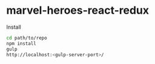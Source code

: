# marvel-heroes-react-redux

Install

```sh
cd path/to/repo
npm install
gulp
http://localhost:<gulp-server-port>/
```
